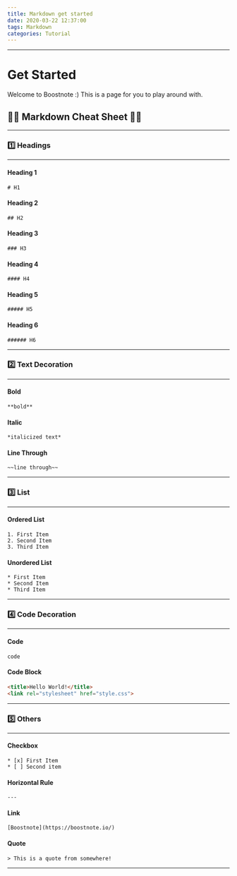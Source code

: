 ```yaml
---
title: Markdown get started
date: 2020-03-22 12:37:00
tags: Markdown
categories: Tutorial
---
```

---
# Get Started
Welcome to Boostnote :) This is a page for you to play around with.

 <!-- more -->

## 👨‍💻 Markdown Cheat Sheet 👩‍💻

---
### 1️⃣ Headings
---

#### Heading 1
`# H1`

#### Heading 2
`## H2`

#### Heading 3
`### H3`

#### Heading 4
`#### H4`

#### Heading 5
`##### H5`

#### Heading 6
`###### H6`

---
### 2️⃣ Text Decoration
---

#### Bold
`**bold**`

#### Italic
`*italicized text*`

#### Line Through
`~~line through~~`

---
### 3️⃣ List
---

#### Ordered List
```
1. First Item
2. Second Item
3. Third Item
```

#### Unordered List
```
* First Item
* Second Item
* Third Item
```

---
### 4️⃣ Code Decoration
---

#### Code
`code`

#### Code Block

```html
<title>Hello World!</title>
<link rel="stylesheet" href="style.css">
```

---
### 5️⃣ Others
---

#### Checkbox
```
* [x] First Item
* [ ] Second item
```

#### Horizontal Rule
`---`

#### Link
`[Boostnote](https://boostnote.io/)`

#### Quote
`> This is a quote from somewhere!`

---